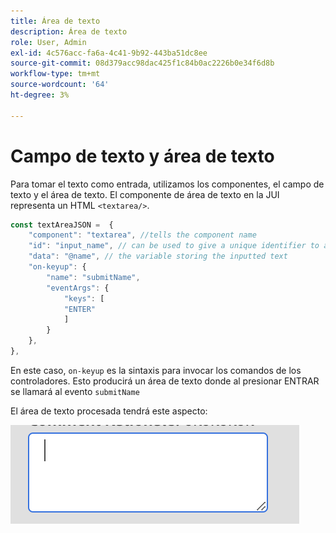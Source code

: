 ```yaml
---
title: Área de texto
description: Área de texto
role: User, Admin
exl-id: 4c576acc-fa6a-4c41-9b92-443ba51dc8ee
source-git-commit: 08d379acc98dac425f1c84b0ac2226b0e34f6d8b
workflow-type: tm+mt
source-wordcount: '64'
ht-degree: 3%

---
```


# Campo de texto y área de texto

Para tomar el texto como entrada, utilizamos los componentes, el campo de texto y el área de texto.
El componente de área de texto en la JUI representa un HTML `<textarea/>`.

```js title="textArea.js"
const textAreaJSON =  {
    "component": "textarea", //tells the component name
    "id": "input_name", // can be used to give a unique identifier to a component
    "data": "@name", // the variable storing the inputted text
    "on-keyup": {
        "name": "submitName",
        "eventArgs": {
            "keys": [
            "ENTER"
            ]
        }
    },
},
```

En este caso, `on-keyup` es la sintaxis para invocar los comandos de los controladores.
Esto producirá un área de texto donde al presionar ENTRAR se llamará al evento `submitName`

El área de texto procesada tendrá este aspecto:

![área de texto](./imgs/text_area.png "Área de texto")
